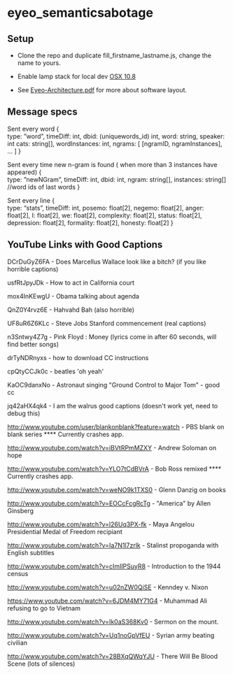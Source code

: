 eyeo_semanticsabotage
=====================



## Setup ##

+ Clone the repo and duplicate fill_firstname_lastname.js, change the name to yours.

+ Enable lamp stack for local dev [OSX 10.8](http://coolestguyplanettech.com/downtown/install-and-configure-apache-mysql-php-and-phpmyadmin-osx-108-mountain-lion)

+ See [Eyeo-Architecture.pdf](https://github.com/sosolimited/eyeo_semanticsabotage/blob/master/Eyeo-Architecture.pdf) for more about software layout.


## Message specs ##

Sent every word
{	
  type: ”word”, 
  timeDiff: int,
  dbid: (uniquewords_id) int,
  word: string, 
  speaker: int 
  cats: string[], 
  wordInstances: int, 
  ngrams: [ [ngramID, ngramInstances], ... ]
}

Sent every time new n-gram is found ( when more than 3 instances have appeared)
{	
  type: ”newNGram”, 
  timeDiff: int,
  dbid: int,
  ngram: string[],
  instances: string[] //word ids of last words
}

Sent every line
{	
  type: “stats”,
  timeDiff: int,
  posemo: float[2],
  negemo: float[2],
  anger: float[2],
  I: float[2],
  we: float[2],
  complexity: float[2],
  status: float[2],
  depression: float[2],
  formality: float[2],
  honesty: float[2]
}

## YouTube Links with Good Captions ##

DCrDuGyZ6FA - Does Marcellus Wallace look like a bitch? (if you like horrible captions)

usfRtJpyJDk - How to act in California court

mox4InKEwgU - Obama talking about agenda

QnZ0Y4rvz6E - Hahvahd Bah (also horrible)

UF8uR6Z6KLc - Steve Jobs Stanford commencement (real captions)

n3Sntwy4Z7g - Pink Floyd : Money (lyrics come in after 60 seconds, will find better songs)

drTyNDRnyxs - how to download CC instructions

cpQtyCCJk0c - beatles 'oh yeah'

KaOC9danxNo - Astronaut singing "Ground Control to Major Tom" - good cc

jq42aHX4qk4 - I am the walrus good captions (doesn't work yet, need to debug this)

http://www.youtube.com/user/blankonblank?feature=watch - PBS blank on blank series **** Currently crashes app.

http://www.youtube.com/watch?v=iBVtRPmMZXY - Andrew Soloman on hope

http://www.youtube.com/watch?v=YLO7tCdBVrA - Bob Ross remixed **** Currently crashes app.

http://www.youtube.com/watch?v=weNO9k1TXS0 - Glenn Danzig on books

http://www.youtube.com/watch?v=EOCcFcgRcTg - "America" by Allen Ginsberg

http://www.youtube.com/watch?v=l26Uq3PX-fk - Maya Angelou Presidential Medal of Freedom recipiant

http://www.youtube.com/watch?v=Ia7N1l7zrlk - Stalinst propoganda with English subtitles

http://www.youtube.com/watch?v=cImIlPSuyR8 - Introduction to the 1944 census

http://www.youtube.com/watch?v=u02nZW0QiSE - Kenndey v. Nixon

https://www.youtube.com/watch?v=6JDM4MY71G4 - Muhammad Ali refusing to go to Vietnam


http://www.youtube.com/watch?v=Ik0aS368Kv0 - Sermon on the mount.

http://www.youtube.com/watch?v=Uq1noGpVfEU - Syrian army beating civilian 

http://www.youtube.com/watch?v=28BXqQWqYJU - There Will Be Blood Scene (lots of silences)

